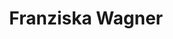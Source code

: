 ---
# Display name
title: Franziska Wagner

# Name pronunciation (optional)
name_pronunciation: ''

# Full name (for SEO)
first_name: Franziska
last_name: Wagner

# Status emoji
#status:
#  icon: ☕️

# Is this the primary user of the site?
superuser: true

# Highlight the author in author lists? (true/false)
highlight_name: true

# Role/position/tagline
role: PhD Candidate

# Organizations/Affiliations to display in Biography blox
organizations:
  - name: Central European University, Vienna, Austria
    url: https://www.ceu.edu/ 

# Social network links
# Need to use another icon? Simply download the SVG icon to your `assets/media/icons/` folder.
profiles:
  - icon: at-symbol
    url: 'mailto:wagner_franziska@phd.ceu.edu'
    label: E-mail Me
  - icon: brands/x
    url: https://x.com/fra_wagner_
  - icon: brands/github
    url: https://github.com/FraWagner
  - icon: huggingface
    url: https://huggingface.co/frwagner
  - icon: brands/linkedin
    url: https://www.linkedin.com/in/franziska-w-3862b3138/
  - icon: academicons/google-scholar
    url: https://scholar.google.com/citations?user=UfJ4T9wAAAAJ&hl=en
  - icon: academicons/orcid
    url: https://orcid.org/0000-0002-4034-0232
    

interests:
  - political communication
  - social media
  - computational social sciences
  - natural language processing
  - articifical intelligence

education:
  - area: PhD Political Science
    institution: Central European University, Vienna, Austria
    date_start: 2020-09-01
    date_end: ''
  #  summary: |
  #    ''
  #  button:
  #    text: 'Read Thesis'
  #    url: 'https://example.com'
  - area: Research MA in Political Science
    institution: Sciences Po Paris, France
    date_start: 2018-09-01
    date_end: 2022-07-31
  - area: BA Political Science
    institution: University of Mannheim, Germany
    date_start: 2014-09-01
    date_end: 2018-07-31

work:
  - position: Consultant - Country Expert for Democracy Tracker
    company_name: International IDEA
    company_url: https://www.idea.int/
    company_logo: ''
    date_start: 2022-07-01
    date_end: ''
  - position: Country Expert for the Proscribed Right-Wing Extremist Organisation (PREO) Project
    company_name: Centre for the Analysis of the Radical Right (CARR)
    company_url: https://michaelzeller.de/data/index_data.html#proscribed-right-wing-extremist-organisations-preos  # Or the relevant project website, if applicable
    date_start: 2021-07-01  # Example: 2023-03-01
    date_end: ''
    summary: |-2
      Contributed as a country expert (France) for the PREO Project, which is led by the Centre for the Analysis of the Radical Right (CARR) in collaboration with the Weizenbaum Institute, European University Institute, and supported by the European Commission. The project aims to document all proscribed right-wing extremist organisations (PREOs) in the EU27 and the UK.
    button:
      text: 'Publication'
      url: 'https://www.tandfonline.com/doi/full/10.1080/09546553.2023.2240446'
  - position: Research Assistant
    company_name: AUTHLIB Project
    company_url: https://www.authlib.eu/
    company_logo: ''
    date_start: 2022-09-01
    date_end: 2024-09-30
    summary: |2-
      Responsibilities include:
      - Data collection and computational text analysis 
      - Project management and communication
      - Development of ethics guidelines and data management plan
  - position: Consultant - Database Unification for Email Marketing
    date_start: 2024-05-01  
    date_end: 2024-07-01  
    summary: |2-
      Led a project to optimize the management of email marketing databases, focusing on reviewing, unifying, and cleaning data to enhance targeted campaign capabilities and communication efficiency.

# Skills
# Add your own SVG icons to `assets/media/icons/`
skills:
  - name: Technical Skills
    items:
      - name: Python
        description: ''
        icon: python
      - name: R
        description: ''
        icon: logo-r-script
      - name: Stata
        description: ''
        icon: Stata
      - name: Excel Power Query
        description: ''
        icon: circle-stack
      - name: LaTeX
        description: ''
        icon: LaTeX
      - name: MAXQDA
        description: ''
        icon: code-bracket

languages:
  - name: English
  - name: German
  - name: French
  - name: Spanish

---